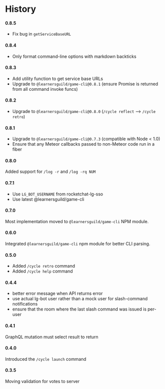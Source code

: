 # History

#### 0.8.5
- Fix bug in `getServiceBaseURL`

#### 0.8.4
- Only format command-line options with markdown backticks

#### 0.8.3
- Add utility function to get service base URLs
- Upgrade to `@learnersguild/game-cli@0.8.1` (ensure Promise is returned from all command invoke funcs)

#### 0.8.2
- Upgrade to `@learnersguild/game-cli@0.8.0` (`/cycle reflect` --> `/cycle retro`)

#### 0.8.1
- Upgrade to `@learnersguild/game-cli@0.7.3` (compatible with Node < 1.0)
- Ensure that any Meteor callbacks passed to non-Meteor code run in a fiber

#### 0.8.0
Added support for `/log -r` and `/log -rq NUM`

#### 0.7.1
- Use `LG_BOT_USERNAME` from rocketchat-lg-sso
- Use latest @learnersguild/game-cli

#### 0.7.0
Most implementation moved to `@learnersguild/game-cli` NPM module.

#### 0.6.0
Integrated `@learnersguild/game-cli` npm module for better CLI parsing.

#### 0.5.0
- Added `/cycle retro` command
- Added `/cycle help` command

#### 0.4.4
- better error message when API returns error
- use actual lg-bot user rather than a mock user for slash-command notifications
- ensure that the room where the last slash command was issued is per-user

#### 0.4.1
GraphQL mutation must select result to return

#### 0.4.0
Introduced the `/cycle launch` command

#### 0.3.5
Moving validation for votes to server
